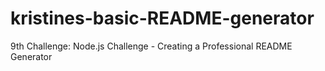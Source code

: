 # kristines-basic-README-generator
9th Challenge: Node.js Challenge - Creating a Professional README Generator
